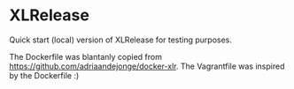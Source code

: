 XLRelease
=========
Quick start (local) version of XLRelease for testing purposes.

The Dockerfile was blantanly copied from https://github.com/adriaandejonge/docker-xlr.
The Vagrantfile was inspired by the Dockerfile :)
